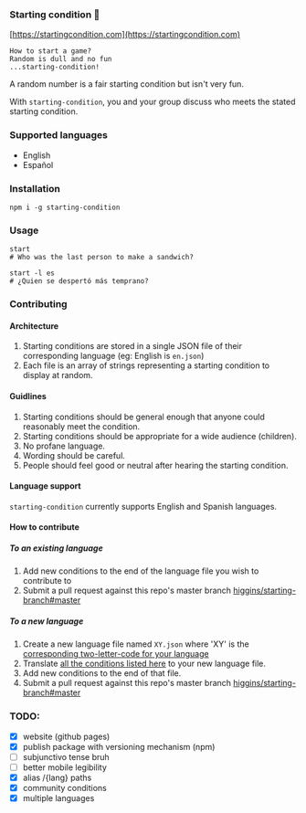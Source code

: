 ### Starting condition  🏁
[https://startingcondition.com](https://startingcondition.com)
```
How to start a game?
Random is dull and no fun
...starting-condition!
```

A random number is a fair starting condition but isn't very fun.

With `starting-condition`, you and your group discuss who meets the
stated starting condition.

### Supported languages
- English
- Español

### Installation
```
npm i -g starting-condition
```

### Usage
```
start
# Who was the last person to make a sandwich?

start -l es
# ¿Quien se despertó más temprano?
```

### Contributing
#### Architecture
1. Starting conditions are stored in a single JSON file of their corresponding language (eg: English is `en.json`)
2. Each file is an array of strings representing a starting condition to display at random.

#### Guidlines
1. Starting conditions should be general enough that anyone could reasonably meet the condition.
2. Starting conditions should be appropriate for a wide audience (children).
3. No profane language.
4. Wording should be careful.
5. People should feel good or neutral after hearing the starting condition.

#### Language support
`starting-condition` currently supports English and Spanish languages.

#### How to contribute

##### To an existing language
1. Add new conditions to the end of the language file you wish to contribute to
2. Submit a pull request against this repo's master branch [higgins/starting-branch#master](https://github.com/higgins/starting-condition/compare)

##### To a new language
1. Create a new language file named `XY.json` where 'XY' is the [corresponding two-letter-code for your language](https://en.wikipedia.org/wiki/List_of_ISO_639-2_codes)
2. Translate [all the conditions listed here](https://raw.githubusercontent.com/higgins/starting-condition/master/en.json) to your new language file.
3. Add new conditions to the end of that file.
4. Submit a pull request against this repo's master branch [higgins/starting-branch#master](https://github.com/higgins/starting-condition/compare)

### TODO:
- [X] website (github pages)
- [X] publish package with versioning mechanism (npm)
- [ ] subjunctivo tense bruh
- [ ] better mobile legibility
- [X] alias /{lang} paths
- [X] community conditions
- [X] multiple languages
